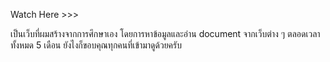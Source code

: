 Watch Here >>>

เป็นเว็บที่ผมสร้างจากการศึกษาเอง โดยการหาข้อมูลและอ่าน document จากเว็บต่าง ๆ ตลอดเวลาทั้งหมด 5 เดือน ยังไงก็ขอบคุณทุกคนที่เข้ามาดูด้วยครับ

